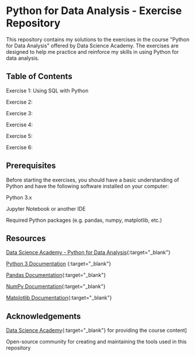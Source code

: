 # Python for Data Analysis - Exercise Repository

This repository contains my solutions to the exercises in the course "Python for Data Analysis" offered by Data Science Academy. The exercises are designed to help me practice and reinforce my skills in using Python for data analysis.

## Table of Contents

Exercise 1: Using SQL with Python

Exercise 2: 

Exercise 3: 

Exercise 4: 

Exercise 5: 

Exercise 6: 


## Prerequisites

Before starting the exercises, you should have a basic understanding of Python and have the following software installed on your computer:

Python 3.x

Jupyter Notebook or another IDE

Required Python packages (e.g. pandas, numpy, matplotlib, etc.)

## Resources


[Data Science Academy - Python for Data Analysis](https://www.datascienceacademy.com.br/course/analise-de-dados-com-linguagem-python-dsa){:target="_blank"}

[Python 3 Documentation](https://docs.python.org/3/) {:target="_blank"}

[Pandas Documentation](https://pandas.pydata.org/docs/){:target="_blank"}

[NumPy Documentation](https://numpy.org/doc/stable/){:target="_blank"}

[Matplotlib Documentation](https://matplotlib.org/stable/users/index.html){:target="_blank"}

## Acknowledgements

[Data Science Academy](https://www.datascienceacademy.com.br/start){:target="_blank"} for providing the course content]

Open-source community for creating and maintaining the tools used in this repository
